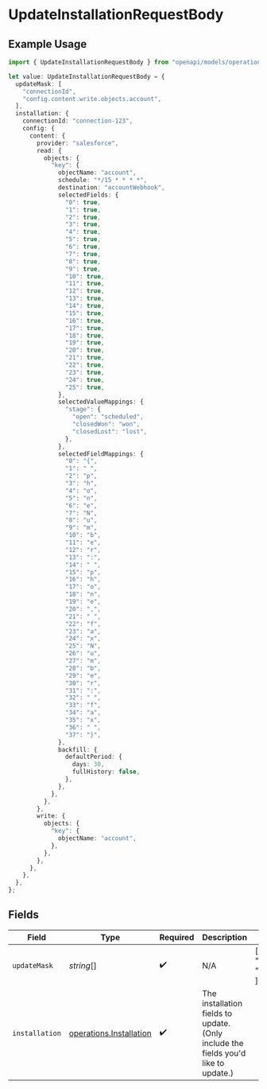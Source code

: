 # UpdateInstallationRequestBody

## Example Usage

```typescript
import { UpdateInstallationRequestBody } from "openapi/models/operations";

let value: UpdateInstallationRequestBody = {
  updateMask: [
    "connectionId",
    "config.content.write.objects.account",
  ],
  installation: {
    connectionId: "connection-123",
    config: {
      content: {
        provider: "salesforce",
        read: {
          objects: {
            "key": {
              objectName: "account",
              schedule: "*/15 * * * *",
              destination: "accountWebhook",
              selectedFields: {
                "0": true,
                "1": true,
                "2": true,
                "3": true,
                "4": true,
                "5": true,
                "6": true,
                "7": true,
                "8": true,
                "9": true,
                "10": true,
                "11": true,
                "12": true,
                "13": true,
                "14": true,
                "15": true,
                "16": true,
                "17": true,
                "18": true,
                "19": true,
                "20": true,
                "21": true,
                "22": true,
                "23": true,
                "24": true,
                "25": true,
              },
              selectedValueMappings: {
                "stage": {
                  "open": "scheduled",
                  "closedWon": "won",
                  "closedLost": "lost",
                },
              },
              selectedFieldMappings: {
                "0": "{",
                "1": " ",
                "2": "p",
                "3": "h",
                "4": "o",
                "5": "n",
                "6": "e",
                "7": "N",
                "8": "u",
                "9": "m",
                "10": "b",
                "11": "e",
                "12": "r",
                "13": ":",
                "14": " ",
                "15": "p",
                "16": "h",
                "17": "o",
                "18": "n",
                "19": "e",
                "20": ",",
                "21": " ",
                "22": "f",
                "23": "a",
                "24": "x",
                "25": "N",
                "26": "u",
                "27": "m",
                "28": "b",
                "29": "e",
                "30": "r",
                "31": ":",
                "32": " ",
                "33": "f",
                "34": "a",
                "35": "x",
                "36": " ",
                "37": "}",
              },
              backfill: {
                defaultPeriod: {
                  days: 30,
                  fullHistory: false,
                },
              },
            },
          },
        },
        write: {
          objects: {
            "key": {
              objectName: "account",
            },
          },
        },
      },
    },
  },
};
```

## Fields

| Field                                                                              | Type                                                                               | Required                                                                           | Description                                                                        | Example                                                                            |
| ---------------------------------------------------------------------------------- | ---------------------------------------------------------------------------------- | ---------------------------------------------------------------------------------- | ---------------------------------------------------------------------------------- | ---------------------------------------------------------------------------------- |
| `updateMask`                                                                       | *string*[]                                                                         | :heavy_check_mark:                                                                 | N/A                                                                                | [<br/>"connectionId",<br/>"config.content.write.objects.account"<br/>]             |
| `installation`                                                                     | [operations.Installation](../../models/operations/installation.md)                 | :heavy_check_mark:                                                                 | The installation fields to update. (Only include the fields you'd like to update.) |                                                                                    |